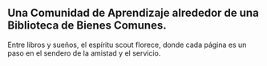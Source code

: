 ## Una Comunidad de Aprendizaje alrededor de una Biblioteca de Bienes Comunes.


Entre libros y sueños, el espíritu scout florece, donde cada página es un paso en el sendero de la amistad y el servicio.
